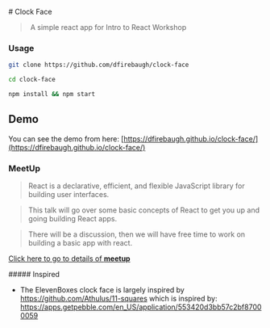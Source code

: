 # Clock Face

> A simple react app for Intro to React Workshop

### Usage

```sh
git clone https://github.com/dfirebaugh/clock-face

cd clock-face

npm install && npm start
```

## Demo

You can see the demo from here: [https://dfirebaugh.github.io/clock-face/](https://dfirebaugh.github.io/clock-face/)

### MeetUp

> React is a declarative, efficient, and flexible JavaScript library for building user interfaces.

> This talk will go over some basic concepts of React to get you up and going building React apps.

> There will be a discussion, then we will have free time to work on building a basic app with react.

[Click here to go to details of **meetup**](https://www.meetup.com/HackRVA-Meetup/events/254676188/)

##### Inspired

-   The ElevenBoxes clock face is largely inspired by https://github.com/Athulus/11-squares
    which is inspired by: https://apps.getpebble.com/en_US/application/553420d3bb57c2bf87000059
